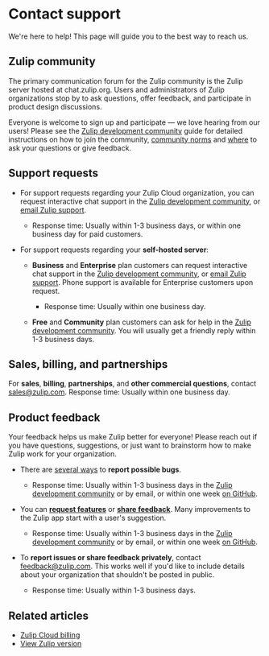 # Contact support

We're here to help! This page will guide you to the best way to reach us.

## Zulip community

The primary communication forum for the Zulip community is the Zulip server
hosted at chat.zulip.org. Users and administrators of Zulip organizations stop
by to ask questions, offer feedback, and participate in product design
discussions.

Everyone is welcome to sign up and participate — we love hearing from our users!
Please see the [Zulip development community][development-community] guide for
detailed instructions on how to join the community, [community norms][community-norms]
and [where][development-community-channels] to ask your questions or give
feedback.

## Support requests

* For support requests regarding your Zulip Cloud organization, you can request
  interactive chat support in the [Zulip development
  community](#zulip-community), or [email Zulip
  support](mailto:support@zulip.com).
     * Response time: Usually within 1-3 business days, or within one business
       day for paid customers.

* For support requests regarding your **self-hosted server**:

    * **Business** and **Enterprise** plan customers can request interactive
      chat support in the [Zulip development community](#zulip-community),
      or [email Zulip support](mailto:support@zulip.com). Phone support is
      available for Enterprise customers upon request.

        * Response time: Usually within one business day.

    * **Free** and **Community** plan customers can ask for help in the
      [Zulip development community](#zulip-community). You will usually get a
      friendly reply within 1-3 business days.

## Sales, billing, and partnerships

For **sales**, **billing**, **partnerships**, and **other commercial
questions**, contact [sales@zulip.com](mailto:sales@zulip.com). Response time:
Usually within one business day.

## Product feedback

Your feedback helps us make Zulip better for everyone! Please reach out if you
have questions, suggestions, or just want to brainstorm how to make Zulip work
for your organization.

* There are [several
  ways](https://zulip.readthedocs.io/en/latest/contributing/reporting-bugs.html)
  to **report possible bugs**.
    * Response time: Usually within 1-3 business days in the [Zulip development
      community](#zulip-community) or by email, or within one week [on
      GitHub](https://github.com/zulip).

* You can [**request
  features**](https://zulip.readthedocs.io/en/latest/contributing/suggesting-features.html)
  or [**share
  feedback**](https://zulip.readthedocs.io/en/latest/contributing/suggesting-features.html#evaluation-and-onboarding-feedback).
  Many improvements to the Zulip app start with a user's suggestion.
    * Response time: Usually within 1-3 business days in the [Zulip development
      community](#zulip-community) or by email, or within one week [on
      GitHub](https://github.com/zulip).

* To **report issues or share feedback privately**, contact
  [feedback@zulip.com](mailto:feedback@zulip.com). This works well if you'd like
  to include details about your organization that shouldn't be posted in public.
    * Response time: Usually within 1-3 business days.

[development-community]: https://zulip.com/development-community/
[community-norms]: https://zulip.com/development-community/#community-norms
[development-community-channels]: https://zulip.com/development-community/#channels-for-zulip-users-and-administrators

## Related articles

* [Zulip Cloud billing](/help/zulip-cloud-billing)
* [View Zulip version](/help/view-zulip-version)

